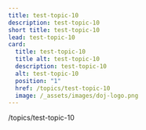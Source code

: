 ```yaml
---
title: test-topic-10
description: test-topic-10
short title: test-topic-10
lead: test-topic-10
card:
  title: test-topic-10
  title alt: test-topic-10
  description: test-topic-10
  alt: test-topic-10
  position: "1"
  href: /topics/test-topic-10
  image: /_assets/images/doj-logo.png
---
```

/topics/test-topic-10